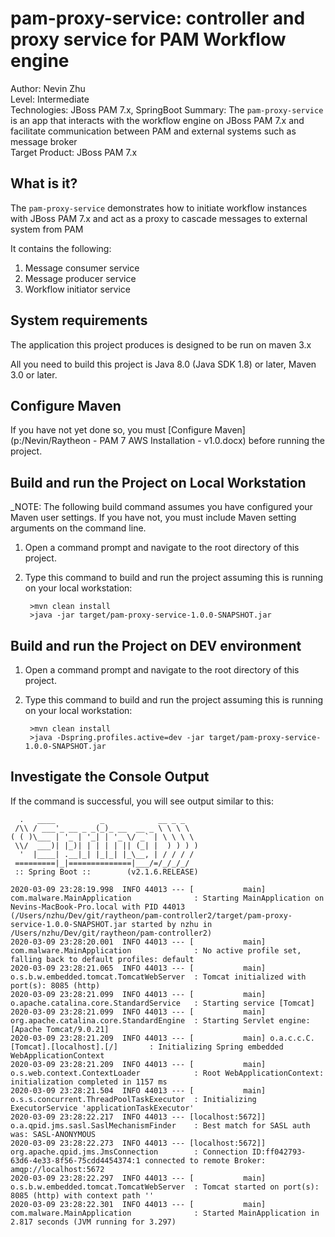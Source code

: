 pam-proxy-service: controller and proxy service for PAM Workflow engine
======================================================
Author: Nevin Zhu  
Level: Intermediate  
Technologies: JBoss PAM 7.x, SpringBoot
Summary: The `pam-proxy-service` is an app that interacts with the workflow engine on JBoss PAM 7.x and facilitate communication between PAM and external systems such as message broker  
Target Product: JBoss PAM 7.x

What is it?
-----------

The `pam-proxy-service` demonstrates how to initiate workflow instances with JBoss PAM 7.x and act as a proxy to cascade messages to external system from PAM

It contains the following:

1. Message consumer service 
2. Message producer service
3. Workflow initiator service 



System requirements
-------------------

The application this project produces is designed to be run on maven 3.x

All you need to build this project is Java 8.0 (Java SDK 1.8) or later, Maven 3.0 or later.

 
Configure Maven
---------------

If you have not yet done so, you must [Configure Maven](p:/Nevin/Raytheon - PAM 7 AWS Installation - v1.0.docx) before running the project.


Build and run the Project on Local Workstation
-----------------------------------------------

_NOTE: The following build command assumes you have configured your Maven user settings. If you have not, you must include Maven setting arguments on the command line. 

1. Open a command prompt and navigate to the root directory of this project.
2. Type this command to build and run the project assuming this is running on your local workstation:

        >mvn clean install
        >java -jar target/pam-proxy-service-1.0.0-SNAPSHOT.jar
        

Build and run the Project on DEV environment
-----------------------------------------------

1. Open a command prompt and navigate to the root directory of this project.
2. Type this command to build and run the project assuming this is running on your local workstation:

        >mvn clean install
        >java -Dspring.profiles.active=dev -jar target/pam-proxy-service-1.0.0-SNAPSHOT.jar
        

Investigate the Console Output
------------------------------------

If the command is successful, you will see output similar to this:

```text
  .   ____          _            __ _ _
 /\\ / ___'_ __ _ _(_)_ __  __ _ \ \ \ \
( ( )\___ | '_ | '_| | '_ \/ _` | \ \ \ \
 \\/  ___)| |_)| | | | | || (_| |  ) ) ) )
  '  |____| .__|_| |_|_| |_\__, | / / / /
 =========|_|==============|___/=/_/_/_/
 :: Spring Boot ::        (v2.1.6.RELEASE)

2020-03-09 23:28:19.998  INFO 44013 --- [           main] com.malware.MainApplication              : Starting MainApplication on Nevins-MacBook-Pro.local with PID 44013 (/Users/nzhu/Dev/git/raytheon/pam-controller2/target/pam-proxy-service-1.0.0-SNAPSHOT.jar started by nzhu in /Users/nzhu/Dev/git/raytheon/pam-controller2)
2020-03-09 23:28:20.001  INFO 44013 --- [           main] com.malware.MainApplication              : No active profile set, falling back to default profiles: default
2020-03-09 23:28:21.065  INFO 44013 --- [           main] o.s.b.w.embedded.tomcat.TomcatWebServer  : Tomcat initialized with port(s): 8085 (http)
2020-03-09 23:28:21.099  INFO 44013 --- [           main] o.apache.catalina.core.StandardService   : Starting service [Tomcat]
2020-03-09 23:28:21.099  INFO 44013 --- [           main] org.apache.catalina.core.StandardEngine  : Starting Servlet engine: [Apache Tomcat/9.0.21]
2020-03-09 23:28:21.209  INFO 44013 --- [           main] o.a.c.c.C.[Tomcat].[localhost].[/]       : Initializing Spring embedded WebApplicationContext
2020-03-09 23:28:21.209  INFO 44013 --- [           main] o.s.web.context.ContextLoader            : Root WebApplicationContext: initialization completed in 1157 ms
2020-03-09 23:28:21.504  INFO 44013 --- [           main] o.s.s.concurrent.ThreadPoolTaskExecutor  : Initializing ExecutorService 'applicationTaskExecutor'
2020-03-09 23:28:22.217  INFO 44013 --- [localhost:5672]] o.a.qpid.jms.sasl.SaslMechanismFinder    : Best match for SASL auth was: SASL-ANONYMOUS
2020-03-09 23:28:22.273  INFO 44013 --- [localhost:5672]] org.apache.qpid.jms.JmsConnection        : Connection ID:ff042793-63d6-4e33-8f56-75cdd4454374:1 connected to remote Broker: amqp://localhost:5672
2020-03-09 23:28:22.297  INFO 44013 --- [           main] o.s.b.w.embedded.tomcat.TomcatWebServer  : Tomcat started on port(s): 8085 (http) with context path ''
2020-03-09 23:28:22.301  INFO 44013 --- [           main] com.malware.MainApplication              : Started MainApplication in 2.817 seconds (JVM running for 3.297)
```
   

